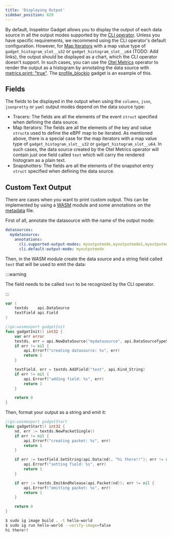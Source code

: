 ```yaml
---
title: 'Displaying Output'
sidebar_position: 620
---
```


By default, Inspektor Gadget allows you to display the output of each data
source in all the output modes supported by the [CLI
operator](../spec/operators/cli.md#output). Unless you have specific
requirements, we recommend using the CLI operator's default configuration.
However, for [Map Iterators](./gadget-intro.md#map-iterators) with a map value
type of `gadget_histogram_slot__u32` or `gadget_histogram_slot__u64` (TODO: Add
links), the output should be displayed as a chart, which the CLI operator
doesn't support. In such cases, you can use the [Otel
Metrics](../spec/operators/otel-metrics.md) operator to render the output as a
histogram by annotating the data source with [metrics.print:
"true"](../spec/operators/otel-metrics.md#metricsprint). The
[profile_blockio](../gadgets/profile_blockio.mdx) gadget is an example of this.

## Fields

The fields to be displayed in the output when using the `columns`, `json`,
`jsonpretty` or `yaml` output modes depend on the data source type:

- Tracers: The fields are all the elements of the event `struct` specified when
  defining the data source.
- Map Iterators: The fields are all the elements of the key and value `struct`s
  used to define the eBPF map to be iterated. As mentioned above, there is a
  special case for the map iterators with a map value type of
  `gadget_histogram_slot__u32` or `gadget_histogram_slot__u64`. In such cases,
  the data source created by the Otel Metrics operator will contain just one
  field called `text` which will carry the rendered histogram as a plain text.
- Snapshotters: The fields are all the elements of the snapshot entry `struct`
  specified when defining the data source.

## Custom Text Output

There are cases when you want to print custom output. This can be implemented by
using a [WASM](./gadget-wasm-api-go.md) module and some annotations on the
[metadata](./metadata.md) file.

First of all, annotate the datasource with the name of the output mode:

```yaml
datasources:
  mydatasource:
    annotations:
      cli.supported-output-modes: myoutputmode,myoutputmode1,myoutputmode2
      cli.default-output-mode: myoutputmode
```

Then, in the WASM module create the data source and a string field called `text`
that will be used to emit the data:

:::warning

The field needs to be called `text` to be recognized by the CLI operator.

:::

```go
var (
	textds    api.DataSource
	textField api.Field
)

//go:wasmexport gadgetInit
func gadgetInit() int32 {
	var err error
	textds, err = api.NewDataSource("mydatasource", api.DataSourceTypeSingle)
	if err != nil {
		api.Errorf("creating datasource: %s", err)
		return 1
	}

	textField, err = textds.AddField("text", api.Kind_String)
	if err != nil {
		api.Errorf("adding field: %s", err)
		return 1
	}

	return 0
}
```

Then, format your output as a string and emit it:

```go
//go:wasmexport gadgetStart
func gadgetStart() int32 {
	nd, err := textds.NewPacketSingle()
	if err != nil {
		api.Errorf("creating packet: %s", err)
		return 1
	}

	if err := textField.SetString(api.Data(nd), "hi there!!"); err != nil {
		api.Errorf("setting field: %s", err)
		return 1
	}

	if err := textds.EmitAndRelease(api.Packet(nd)); err != nil {
		api.Errorf("emitting packet: %s", err)
		return 1
	}

	return 0
}
```

```bash
$ sudo ig image build . -t hello-world
$ sudo ig run hello-world --verify-image=false
hi there!!
```
